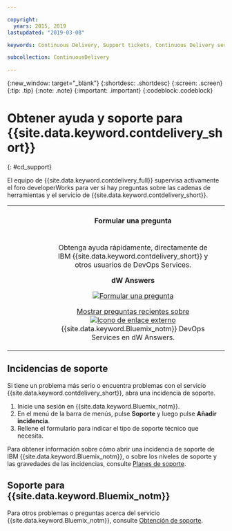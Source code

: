 ```yaml
---

copyright:
  years: 2015, 2019
lastupdated: "2019-03-08"

keywords: Continuous Delivery, Support tickets, Continuous Delivery service

subcollection: ContinuousDelivery

---
```


{:new_window: target="_blank"}
{:shortdesc: .shortdesc}
{:screen: .screen}
{:tip: .tip}
{:note: .note}
{:important: .important}
{:codeblock:.codeblock}


# Obtener ayuda y soporte para {{site.data.keyword.contdelivery_short}}    
{: #cd_support}  

El equipo de {{site.data.keyword.contdelivery_full}} supervisa activamente el foro developerWorks para ver si hay preguntas sobre las cadenas de herramientas y el servicio de {{site.data.keyword.contdelivery_short}}.

<table>
<tr>
<th style="width:20%"> &nbsp; &nbsp; &nbsp;</th>
 <th style="text-align:center;width=60%">
 <strong>Formular una pregunta</strong> </th>
<th> &nbsp; &nbsp; &nbsp;</th>
</tr>
<tr>
<td> </td>
  <td align="center">
  <p>Obtenga ayuda rápidamente, directamente de IBM {{site.data.keyword.contdelivery_short}} y otros usuarios de DevOps Services.</p>
  <b>dW Answers</b>
  <p>
   <a class="xref" href="https://developer.ibm.com/answers/questions/ask/?topics=devops-services,bluemix" target="_blank" title="(Se abre en un nuevo separador o ventana)"><img class="image" src="images/ask-a-question.png" alt="Formular una pregunta"/></a></p>
   <p>
    <a class="xref" href="https://developer.ibm.com/answers/topics/devops-services.html" target="_blank" title="(Se abre en un nuevo separador o ventana)">Mostrar preguntas recientes sobre <img class="image" src="../../icons/launch-glyph.svg" alt="Icono de enlace externo"/></a> {{site.data.keyword.Bluemix_notm}} DevOps Services en dW Answers.</p>
 </td>
 <td></td>
    </tr>
  </table>  


## Incidencias de soporte

Si tiene un problema más serio o encuentra problemas con el servicio {{site.data.keyword.contdelivery_short}}, abra una incidencia de soporte.    

1. Inicie una sesión en {{site.data.keyword.Bluemix_notm}}.
1. En el menú de la barra de menús, pulse **Soporte** y luego pulse **Añadir incidencia**.
1. Rellene el formulario para indicar el tipo de soporte técnico que necesita.

Para obtener información sobre cómo abrir una incidencia de soporte de IBM {{site.data.keyword.Bluemix_notm}}, o sobre los niveles de soporte y las gravedades de las incidencias, consulte [Planes de soporte](/docs/get-support?topic=get-support-support-plans).


## Soporte para {{site.data.keyword.Bluemix_notm}}
Para otros problemas o preguntas acerca del servicio {{site.data.keyword.Bluemix_notm}}, consulte [Obtención de soporte](/docs/get-support?topic=get-support-getting-customer-support).
